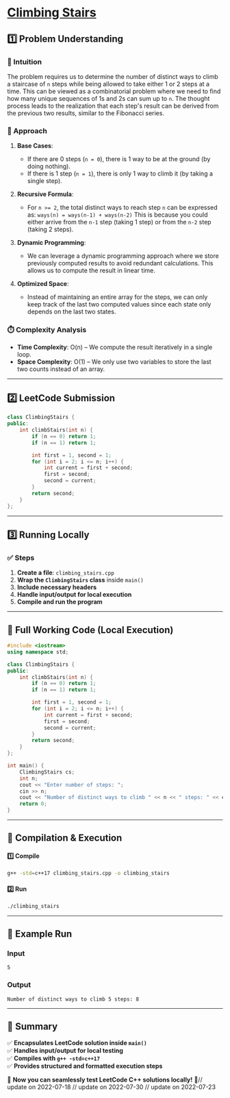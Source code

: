 # **[Climbing Stairs](https://leetcode.com/problems/climbing-stairs/description/)**  

## **1️⃣ Problem Understanding**  
### **📌 Intuition**  
The problem requires us to determine the number of distinct ways to climb a staircase of `n` steps while being allowed to take either 1 or 2 steps at a time. This can be viewed as a combinatorial problem where we need to find how many unique sequences of 1s and 2s can sum up to `n`. The thought process leads to the realization that each step's result can be derived from the previous two results, similar to the Fibonacci series.

### **🚀 Approach**  
1. **Base Cases**: 
   - If there are 0 steps (`n = 0`), there is 1 way to be at the ground (by doing nothing).
   - If there is 1 step (`n = 1`), there is only 1 way to climb it (by taking a single step).

2. **Recursive Formula**: 
   - For `n >= 2`, the total distinct ways to reach step `n` can be expressed as: 
     `ways(n) = ways(n-1) + ways(n-2)`
   This is because you could either arrive from the `n-1` step (taking 1 step) or from the `n-2` step (taking 2 steps).

3. **Dynamic Programming**: 
   - We can leverage a dynamic programming approach where we store previously computed results to avoid redundant calculations. This allows us to compute the result in linear time.

4. **Optimized Space**: 
   - Instead of maintaining an entire array for the steps, we can only keep track of the last two computed values since each state only depends on the last two states.

### **⏱️ Complexity Analysis**  
- **Time Complexity**: O(n) – We compute the result iteratively in a single loop.
- **Space Complexity**: O(1) – We only use two variables to store the last two counts instead of an array.

---  

## **2️⃣ LeetCode Submission**  
```cpp
class ClimbingStairs {
public:
    int climbStairs(int n) {
        if (n == 0) return 1;
        if (n == 1) return 1;

        int first = 1, second = 1;
        for (int i = 2; i <= n; i++) {
            int current = first + second;
            first = second;
            second = current;
        }
        return second;
    }
};
```  

---  

## **3️⃣ Running Locally**  
### **✅ Steps**  
1. **Create a file**: `climbing_stairs.cpp`  
2. **Wrap the `ClimbingStairs` class** inside `main()`  
3. **Include necessary headers**  
4. **Handle input/output for local execution**  
5. **Compile and run the program**  

---  

## **📝 Full Working Code (Local Execution)**  
```cpp
#include <iostream>
using namespace std;

class ClimbingStairs {
public:
    int climbStairs(int n) {
        if (n == 0) return 1;
        if (n == 1) return 1;

        int first = 1, second = 1;
        for (int i = 2; i <= n; i++) {
            int current = first + second;
            first = second;
            second = current;
        }
        return second;
    }
};

int main() {
    ClimbingStairs cs;
    int n;
    cout << "Enter number of steps: ";
    cin >> n;
    cout << "Number of distinct ways to climb " << n << " steps: " << cs.climbStairs(n) << endl;
    return 0;
}
```  

---  

## **🔧 Compilation & Execution**  
#### **1️⃣ Compile**  
```bash
g++ -std=c++17 climbing_stairs.cpp -o climbing_stairs
```  

#### **2️⃣ Run**  
```bash
./climbing_stairs
```  

---  

## **🎯 Example Run**  
### **Input**  
```
5
```  
### **Output**  
```
Number of distinct ways to climb 5 steps: 8
```  

---  

## **📌 Summary**  
✅ **Encapsulates LeetCode solution inside `main()`**  
✅ **Handles input/output for local testing**  
✅ **Compiles with `g++ -std=c++17`**  
✅ **Provides structured and formatted execution steps**  

🚀 **Now you can seamlessly test LeetCode C++ solutions locally!** 🚀// update on 2022-07-18
// update on 2022-07-30
// update on 2022-07-23
